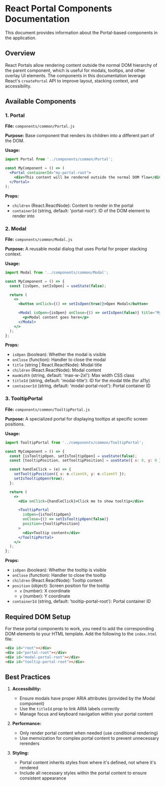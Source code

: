# React Portal Components Documentation

This document provides information about the Portal-based components in the application.

## Overview

React Portals allow rendering content outside the normal DOM hierarchy of the parent component, which is useful for modals, tooltips, and other overlay UI elements. The components in this documentation leverage React's `createPortal` API to improve layout, stacking context, and accessibility.

## Available Components

### 1. Portal

**File:** `components/common/Portal.js`

**Purpose:** Base component that renders its children into a different part of the DOM.

**Usage:**

```jsx
import Portal from '../components/common/Portal';

const MyComponent = () => (
  <Portal containerId="my-portal-root">
    <div>This content will be rendered outside the normal DOM flow</div>
  </Portal>
);
```

**Props:**

- `children` (React.ReactNode): Content to render in the portal
- `containerId` (string, default: 'portal-root'): ID of the DOM element to render into

### 2. Modal

**File:** `components/common/Modal.js`

**Purpose:** A reusable modal dialog that uses Portal for proper stacking context.

**Usage:**

```jsx
import Modal from '../components/common/Modal';

const MyComponent = () => {
  const [isOpen, setIsOpen] = useState(false);

  return (
    <>
      <button onClick={() => setIsOpen(true)}>Open Modal</button>

      <Modal isOpen={isOpen} onClose={() => setIsOpen(false)} title="My Modal">
        <p>Modal content goes here</p>
      </Modal>
    </>
  );
};
```

**Props:**

- `isOpen` (boolean): Whether the modal is visible
- `onClose` (function): Handler to close the modal
- `title` (string | React.ReactNode): Modal title
- `children` (React.ReactNode): Modal content
- `maxWidth` (string, default: 'max-w-2xl'): Max width CSS class
- `titleId` (string, default: 'modal-title'): ID for the modal title (for a11y)
- `containerId` (string, default: 'modal-portal-root'): Portal container ID

### 3. TooltipPortal

**File:** `components/common/TooltipPortal.js`

**Purpose:** A specialized portal for displaying tooltips at specific screen positions.

**Usage:**

```jsx
import TooltipPortal from '../components/common/TooltipPortal';

const MyComponent = () => {
  const [isTooltipOpen, setIsTooltipOpen] = useState(false);
  const [tooltipPosition, setTooltipPosition] = useState({ x: 0, y: 0 });

  const handleClick = (e) => {
    setTooltipPosition({ x: e.clientX, y: e.clientY });
    setIsTooltipOpen(true);
  };

  return (
    <>
      <div onClick={handleClick}>Click me to show tooltip</div>

      <TooltipPortal
        isOpen={isTooltipOpen}
        onClose={() => setIsTooltipOpen(false)}
        position={tooltipPosition}
      >
        <div>Tooltip content</div>
      </TooltipPortal>
    </>
  );
};
```

**Props:**

- `isOpen` (boolean): Whether the tooltip is visible
- `onClose` (function): Handler to close the tooltip
- `children` (React.ReactNode): Tooltip content
- `position` (object): Screen position for the tooltip
  - `x` (number): X coordinate
  - `y` (number): Y coordinate
- `containerId` (string, default: 'tooltip-portal-root'): Portal container ID

## Required DOM Setup

For these portal components to work, you need to add the corresponding DOM elements to your HTML template. Add the following to the `index.html` file:

```html
<div id="root"></div>
<div id="portal-root"></div>
<div id="modal-portal-root"></div>
<div id="tooltip-portal-root"></div>
```

## Best Practices

1. **Accessibility:**

   - Ensure modals have proper ARIA attributes (provided by the Modal component)
   - Use the `titleId` prop to link ARIA labels correctly
   - Manage focus and keyboard navigation within your portal content

2. **Performance:**

   - Only render portal content when needed (use conditional rendering)
   - Use memoization for complex portal content to prevent unnecessary rerenders

3. **Styling:**
   - Portal content inherits styles from where it's defined, not where it's rendered
   - Include all necessary styles within the portal content to ensure consistent appearance
